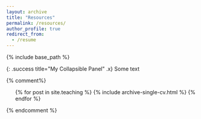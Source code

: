 ```yaml
---
layout: archive
title: "Resources"
permalink: /resources/
author_profile: true
redirect_from:
  - /resume
---
```


{% include base_path %}

{: .success title="My Collapsible Panel" .x}
Some text

<!---
This is a comment. Below this is commented liquid syntax.
--->

{% comment%}
  <ul>{% for post in site.teaching %}
    {% include archive-single-cv.html %}
  {% endfor %}</ul>
{% endcomment %}
